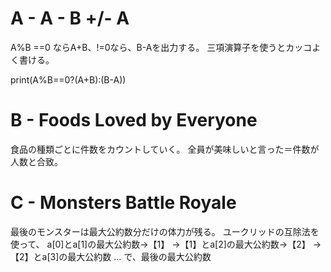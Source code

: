 # A - A - B +/- A
A%B ==0 ならA+B、!=0なら、B-Aを出力する。
三項演算子を使うとカッコよく書ける。

print(A%B==0?(A+B):(B-A))

# B - Foods Loved by Everyone
食品の種類ごとに件数をカウントしていく。
全員が美味しいと言った＝件数が人数と合致。

# C - Monsters Battle Royale
最後のモンスターは最大公約数分だけの体力が残る。
ユークリッドの互除法を使って、
a[0]とa[1]の最大公約数→【1】
→【1】とa[2]の最大公約数→【2】
→【2】とa[3]の最大公約数
...
で、最後の最大公約数
